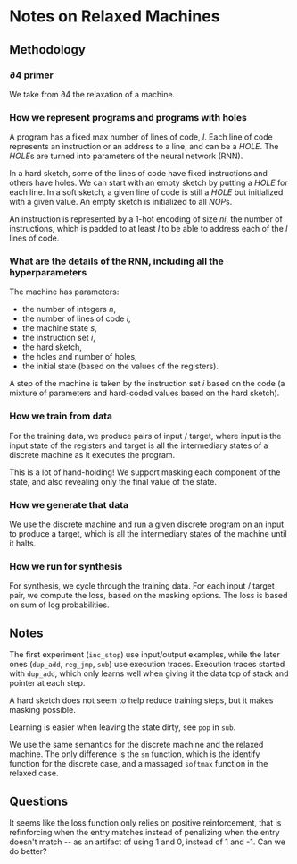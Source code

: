 # Notes on Relaxed Machines

## Methodology

### ∂4 primer

We take from ∂4 the relaxation of a machine.

### How we represent programs and programs with holes

A program has a fixed max number of lines of code, _l_.
Each line of code represents an instruction or an address to a line, and can be a _HOLE_.
The *HOLE*s are turned into parameters of the neural network (RNN).

In a hard sketch, some of the lines of code have fixed instructions and others have holes.
We can start with an empty sketch by putting a _HOLE_ for each line.
In a soft sketch, a given line of code is still a _HOLE_ but initialized with a given value.
An empty sketch is initialized to all *NOP*s.

An instruction is represented by a 1-hot encoding of size _ni_, the number of instructions, which is padded to at least _l_ to be able to address each of the _l_ lines of code.

### What are the details of the RNN, including all the hyperparameters

The machine has parameters:
- the number of integers _n_,
- the number of lines of code _l_,
- the machine state _s_,
- the instruction set _i_,
- the hard sketch,
- the holes and number of holes,
- the initial state (based on the values of the registers).

A step of the machine is taken by the instruction set _i_ based on the code (a mixture of parameters and hard-coded values based on the hard sketch).

### How we train from data

For the training data, we produce pairs of input / target, where input is the input state of the registers and target is all the intermediary states of a discrete machine as it executes the program.

This is a lot of hand-holding! We support masking each component of the state, and also revealing only the final value of the state.

### How we generate that data

We use the discrete machine and run a given discrete program on an input to produce a target, which is all the intermediary states of the machine until it halts.

### How we run for synthesis

For synthesis, we cycle through the training data.
For each input / target pair, we compute the loss, based on the masking options.
The loss is based on sum of log probabilities.

## Notes

The first experiment (`inc_stop`) use input/output examples, while the later ones (`dup_add`, `reg_jmp`, `sub`) use execution traces.
Execution traces started with `dup_add`, which only learns well when giving it the data top of stack and pointer at each step.

A hard sketch does not seem to help reduce training steps, but it makes masking possible.

Learning is easier when leaving the state dirty, see `pop` in `sub`.

We use the same semantics for the discrete machine and the relaxed machine.
The only difference is the `sm` function, which is the identify function for the discrete case, and a massaged `softmax` function in the relaxed case.

## Questions

It seems like the loss function only relies on positive reinforcement, that is refinforcing when the entry matches instead of penalizing when the entry doesn't match -- as an artifact of using 1 and 0, instead of 1 and -1. Can we do better?
